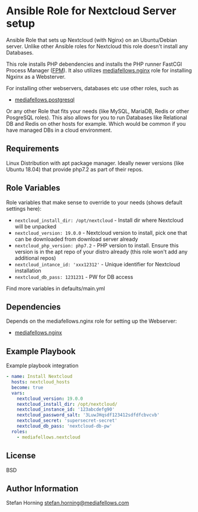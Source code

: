 # Ansible Role for Nextcloud Server setup

Ansible Role that sets up Nextcloud (with Nginx) on an Ubuntu/Debian server. Unlike other Ansible roles for Nextcloud this role doesn't install any Databases.

This role installs PHP debendencies and  installs the PHP runner FastCGI Process Manager ([FPM](https://www.php.net/manual/de/install.fpm.php)).
It also utilizes [mediafellows.nginx](https://github.com/mediafellows/ansible-role-nginx) role for installing Ngxinx as a Websterver.

For installing other webservers, databases etc use other roles, such as
- [mediafellows.postgresql](https://github.com/mediafellows/ansible-role-postgresql)

Or any other Role that fits your needs (like MySQL, MariaDB, Redis or other PosgreSQL roles).
This also allows for you to run Databases like Relational DB and Redis on other hosts for example. Which would be common if you have managed DBs in a cloud environment.

## Requirements

Linux Distribution with apt package manager. Ideally newer versions (like Ubuntu 18.04) that provide php7.2 as part of their repos.

## Role Variables

Role variables that make sense to override to your needs (shows default settings here):

- `nextcloud_install_dir: /opt/nextcloud` - Install dir where Nextcloud will be unpacked
- `nextcloud_version: 19.0.0` - Nextcloud version to install, pick one that can be downloaded from download server already
- `nextcloud_php_version: php7.2` - PHP version to install. Ensure this version is in the apt repo of your distro already (this role won't add any additional repos)
- `nextcloud_intance_id: 'xxx12312'` - Unique identifier for Nextcloud installation
- `nextcloud_db_pass: 1231231` - PW for DB access

Find more variables in defaults/main.yml

## Dependencies

Depends on the mediafellows.nginx role for setting up the Webserver:

- [mediafellows.nginx](https://github.com/mediafellows/ansible-role-nginx)

## Example Playbook

Example playbook integration

```yaml
- name: Install Nextcloud
  hosts: nextcloud_hosts
  become: true
  vars:
    nextcloud_version: 19.0.0
    nextcloud_install_dir: /opt/nextcloud/
    nextcloud_instance_id: '123abcdefg90'
    nextcloud_password_salt: '3LuwJHqsdf123412sdfdfcbvcvb'
    nextcloud_secret: 'supersecret-secret'
    nextcloud_db_pass: 'nextcloud-db-pw'
  roles:
    - mediafellows.nextcloud
```

## License

BSD

## Author Information

Stefan Horning <stefan.horning@mediafellows.com>

